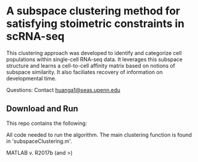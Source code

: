 # A subspace clustering method for satisfying stoimetric constraints in scRNA-seq # 

This clustering approach was developed to identify and categorize cell populations within single-cell RNA-seq data. It leverages this subspace structure and learns a cell-to-cell affinity matrix based on notions of subspace similarity. It also faciliates recovery of information on developmental time.


Questions: Contact huanga1@seas.upenn.edu


## Download and Run ##
This repo contains the following:

All code needed to run the algorithm. The main clustering function is found in 'subspaceClustering.m'.

MATLAB 
v. R2017b (and >)
